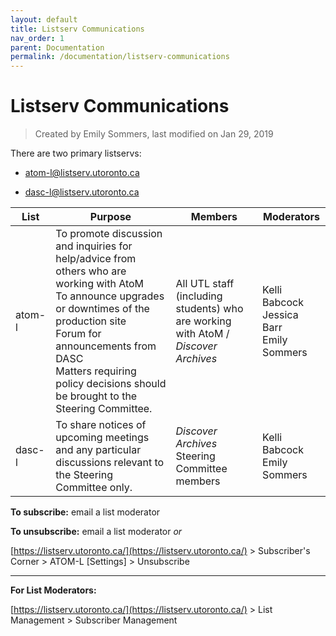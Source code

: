 ```yaml
---
layout: default
title: Listserv Communications
nav_order: 1
parent: Documentation
permalink: /documentation/listserv-communications
---
```


# Listserv Communications  

> Created by Emily Sommers, last modified on Jan 29, 2019

There are two primary listservs:
* [atom-l@listserv.utoronto.ca](mailto:atom-l@listserv.utoronto.ca)

* [dasc-l@listserv.utoronto.ca](mailto:dasc-l@listserv.utoronto.ca)

| **List** | **Purpose** | **Members** | **Moderators** |
|---|---|---|---|
| atom-l | To promote discussion and inquiries for help/advice from others who are working with AtoM<br>To announce upgrades or downtimes of the production site<br>Forum for announcements from DASC<br>Matters requiring policy decisions should be brought to the Steering Committee. | All UTL staff (including students) who are working with AtoM / *Discover Archives* | Kelli Babcock<br>Jessica Barr<br>Emily Sommers |
| dasc-l | To share notices of upcoming meetings and any particular discussions relevant to the Steering Committee only. | *Discover Archives* Steering Committee members | Kelli Babcock<br>Emily Sommers |

**To subscribe:** email a list moderator

**To unsubscribe:** email a list moderator _or_

[https://listserv.utoronto.ca/](https://listserv.utoronto.ca/) > Subscriber's Corner > ATOM-L \[Settings\] > Unsubscribe

---

**For List Moderators:**

[https://listserv.utoronto.ca/](https://listserv.utoronto.ca/) > List Management > Subscriber Management